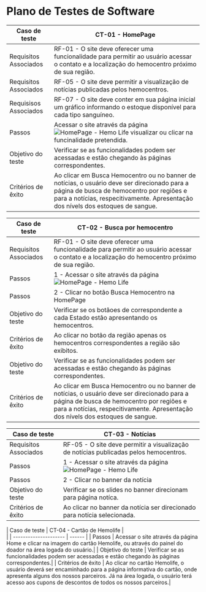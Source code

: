 # Plano de Testes de Software

| Caso de teste         | CT-01 - HomePage                                                                                                                                                                                                                                                           |
| --------------------- | -----------------|
| Requisitos Associados | RF-01 - O site deve oferecer uma funcionalidade para permitir ao usuário acessar o contato e a localização do hemocentro próximo de sua região.                                                                                                                             |
| Requisitos Associados | RF-05 - O site deve permitir a visualização de notícias publicadas pelos hemocentros.                                                                                                                                                                                       |
| Requisisos Associados | RF-07 - O site deve conter em sua página inicial um gráfico informando o estoque disponível para cada tipo sanguíneo.                                                                                                                                                       |
| Passos                | Acessar o site através da página ![HomePage - Hemo Life](https://icei-puc-minas-pmv-ads.github.io/pmv-ads-2022-2-e1-proj-web-t2-hemolife/src/) visualizar ou clicar na funcinalidade pretendida. |
| Objetivo do teste     | Verificar se as funcionalidades podem ser acessadas e estão chegando às páginas correspondentes.                                                                                                                                                                           |
| Critérios de êxito    | Ao clicar em Busca Hemocentro ou no banner de notícias, o usuário deve ser direcionado para a página de busca de hemocentro por regiões e para a notícias, respecitivamente. Apresentação dos nívels dos estoques de sangue.                                               |

| Caso de teste         | CT-02 - Busca por hemocentro                                                                                                                   |
| --------------------- | ------ |
| Requisitos Associados | RF-01 - O site deve oferecer uma funcionalidade para permitir ao usuário acessar o contato e a localização do hemocentro próximo de sua região. |
| Passos                | 1 - Acessar o site através da página ![HomePage - Hemo Life](https://icei-puc-minas-pmv-ads.github.io/pmv-ads-2022-2-e1-proj-web-t2-hemolife/src/)|
| Passos |2 - Clicar no botão Busca Hemocentro na HomePage |
| Objetivo do teste     | Verificar se os botãoes de correspondente a cada Estado estão apresentando os hemocentros.|
| Critérios de êxito    | Ao clicar no botão da região apenas os hemocentros correspondentes a região são exibitos.|
| Objetivo do teste     | Verificar se as funcionalidades podem ser acessadas e estão chegando às páginas correspondentes.|
| Critérios de êxito    | Ao clicar em Busca Hemocentro ou no banner de notícias, o usuário deve ser direcionado para a página de busca de hemocentro por regiões e para a notícias, respecitivamente. Apresentação dos nívels dos estoques de sangue.|

| Caso de teste         | CT-03 - Notícias|
| --------------------- | ------ |
| Requisitos Associados | RF-05 - O site deve permitir a visualização de notícias publicadas pelos hemocentros. |
| Passos                | 1 - Acessar o site através da página ![HomePage - Hemo Life](https://icei-puc-minas-pmv-ads.github.io/pmv-ads-2022-2-e1-proj-web-t2-hemolife/src/)|
| Passos                | 2 - Clicar no banner da notícia |
| Objetivo do teste     | Verificar se os slides no banner direcionam para página notíca.|
| Critérios de êxito    | Ao clicar no banner da notícia ser direcionado para notícia selecionada.|

| Caso de teste         | CT-04 - Cartão de Hemolife |    
|
| --------------------- | ------ |
| Passos                | Acessar o site através da página Home e clicar na imagem do cartão Hemolife, ou através do painel do doador na área logada do usuário.|
| Objetivo do teste     | Verificar se as funcionalidades podem ser acessadas e estão chegando às páginas correspondentes.|
| Critérios de êxito    | Ao clicar no cartão Hemolife, o usuário deverá ser encaminhado para a página informativa do cartão, onde apresenta alguns dos nossos parceiros. Já na área logada, o usuário terá acesso aos cupons de descontos de todos os nossos parceiros.|
